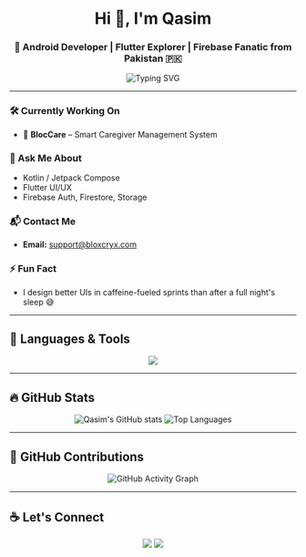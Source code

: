 <h1 align="center">Hi 👋, I'm Qasim</h1>
<h3 align="center">🚀 Android Developer | Flutter Explorer | Firebase Fanatic from Pakistan 🇵🇰</h3>

<p align="center">
  <img src="https://readme-typing-svg.demolab.com?font=Fira+Code&size=20&pause=1000&color=F75C7E&width=435&lines=Building+BlocCare+for+caregivers;Flutter+%2B+Firebase+lover;Android+UI+is+my+vibe;Always+learning+new+tools!" alt="Typing SVG" />
</p>

---

### 🛠️ Currently Working On
- 🔭 **BlocCare** – Smart Caregiver Management System


### 🧠 Ask Me About
- Kotlin / Jetpack Compose
- Flutter UI/UX
- Firebase Auth, Firestore, Storage

### 📬 Contact Me
- **Email:** support@bloxcryx.com

### ⚡ Fun Fact
- I design better UIs in caffeine-fueled sprints than after a full night's sleep 😅

---

## 🧰 Languages & Tools

<p align="center">
  <img src="https://skillicons.dev/icons?i=kotlin,flutter,dart,java,androidstudio,firebase,figma,xd,illustrator,photoshop,sqlite,mysql,python,c,postman,git,zapier,unreal" />
</p>

---

## 🔥 GitHub Stats

<p align="center">
  <img src="https://github-readme-stats.vercel.app/api?username=qasimxlr&show_icons=true&theme=radical" alt="Qasim's GitHub stats" />
  <img src="https://github-readme-stats.vercel.app/api/top-langs/?username=qasimxlr&layout=compact&theme=radical" alt="Top Languages" />
</p>

---

## 🧩 GitHub Contributions

<p align="center">
  <img src="https://github-readme-activity-graph.cyclic.app/graph?username=blocryx&theme=rogue" alt="GitHub Activity Graph" />
</p>

---

## ☕ Let's Connect

<p align="center">
  <a href="mailto:support@bloxcryx.com"><img src="https://img.shields.io/badge/Email-D14836?style=for-the-badge&logo=gmail&logoColor=white"/></a>
  <a href="https://github.com/blocryx"><img src="https://img.shields.io/badge/GitHub-000000?style=for-the-badge&logo=github&logoColor=white"/></a>
</p>
